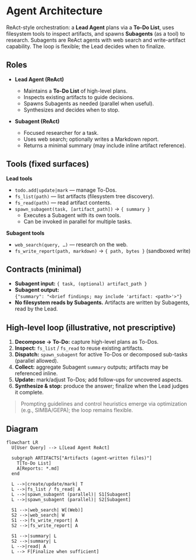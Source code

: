 # Agent Architecture

ReAct-style orchestration: a **Lead Agent** plans via a **To-Do List**, uses filesystem tools to inspect artifacts, and spawns **Subagents** (as a tool) to research. Subagents are ReAct agents with web search and write-artifact capability. The loop is flexible; the Lead decides when to finalize.

## Roles

- **Lead Agent (ReAct)**
  - Maintains a **To-Do List** of high-level plans.
  - Inspects existing artifacts to guide decisions.
  - Spawns Subagents as needed (parallel when useful).
  - Synthesizes and decides when to stop.

- **Subagent (ReAct)**
  - Focused researcher for a task.
  - Uses web search; optionally writes a Markdown report.
  - Returns a minimal summary (may include inline artifact reference).

## Tools (fixed surfaces)

**Lead tools**
- `todo.add|update|mark` — manage To-Dos.
- `fs_list(path)` — list artifacts (filesystem tree discovery).
- `fs_read(path)` — read artifact contents.
- `spawn_subagent(task, [artifact_path])` → `{ summary }`
  - Executes a Subagent with its own tools.
  - Can be invoked in parallel for multiple tasks.

**Subagent tools**
- `web_search(query, …)` — research on the web.
- `fs_write_report(path, markdown)` → `{ path, bytes }` (sandboxed write)

## Contracts (minimal)

- **Subagent input:** `{ task, (optional) artifact_path }`
- **Subagent output:**  
  `{"summary": "<brief findings; may include 'artifact: <path>'>"}`
- **No filesystem reads by Subagents.** Artifacts are written by Subagents, read by the Lead.

## High-level loop (illustrative, not prescriptive)

1) **Decompose → To-Do:** capture high-level plans as To-Dos.  
2) **Inspect:** `fs_list` / `fs_read` to reuse existing artifacts.  
3) **Dispatch:** `spawn_subagent` for active To-Dos or decomposed sub-tasks (parallel allowed).  
4) **Collect:** aggregate Subagent `summary` outputs; artifacts may be referenced inline.  
5) **Update:** mark/adjust To-Dos; add follow-ups for uncovered aspects.  
6) **Synthesize & stop:** produce the answer; finalize when the Lead judges it complete.

> Prompting guidelines and control heuristics emerge via optimization (e.g., SIMBA/GEPA); the loop remains flexible.

## Diagram

```mermaid
flowchart LR
  U[User Query] --> L[Lead Agent ReAct]

  subgraph ARTIFACTS["Artifacts (agent-written files)"]
    T[To-Do List]
    A[Reports: *.md]
  end

  L -->|create/update/mark| T
  L -->|fs_list / fs_read| A
  L -->|spawn_subagent (parallel)| S1[Subagent]
  L -->|spawn_subagent (parallel)| S2[Subagent]

  S1 -->|web_search| W[(Web)]
  S2 -->|web_search| W
  S1 -->|fs_write_report| A
  S2 -->|fs_write_report| A

  S1 -->|summary| L
  S2 -->|summary| L
  L -->|read| A
  L --> F[Finalize when sufficient]

